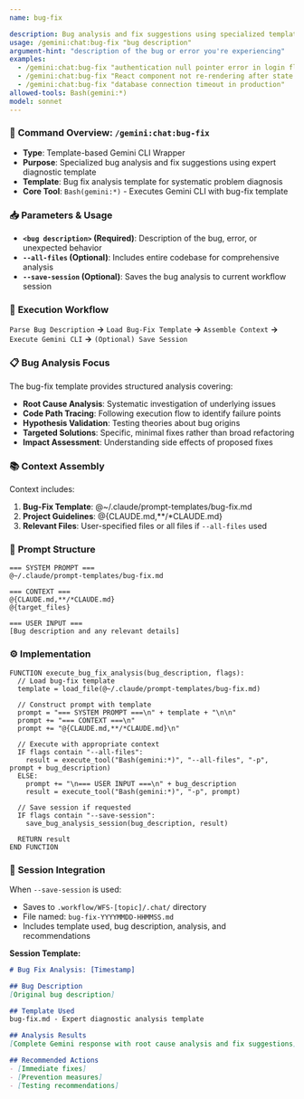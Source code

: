 ```yaml
---
name: bug-fix

description: Bug analysis and fix suggestions using specialized template
usage: /gemini:chat:bug-fix "bug description"
argument-hint: "description of the bug or error you're experiencing"
examples:
  - /gemini:chat:bug-fix "authentication null pointer error in login flow"
  - /gemini:chat:bug-fix "React component not re-rendering after state change"
  - /gemini:chat:bug-fix "database connection timeout in production"
allowed-tools: Bash(gemini:*)
model: sonnet
---
```


### 🐛 **Command Overview: `/gemini:chat:bug-fix`**

-   **Type**: Template-based Gemini CLI Wrapper
-   **Purpose**: Specialized bug analysis and fix suggestions using expert diagnostic template
-   **Template**: Bug fix analysis template for systematic problem diagnosis
-   **Core Tool**: `Bash(gemini:*)` - Executes Gemini CLI with bug-fix template

### 📥 **Parameters & Usage**

-   **`<bug description>` (Required)**: Description of the bug, error, or unexpected behavior
-   **`--all-files` (Optional)**: Includes entire codebase for comprehensive analysis
-   **`--save-session` (Optional)**: Saves the bug analysis to current workflow session

### 🔄 **Execution Workflow**

`Parse Bug Description` **->** `Load Bug-Fix Template` **->** `Assemble Context` **->** `Execute Gemini CLI` **->** `(Optional) Save Session`

### 📋 **Bug Analysis Focus**

The bug-fix template provides structured analysis covering:
- **Root Cause Analysis**: Systematic investigation of underlying issues
- **Code Path Tracing**: Following execution flow to identify failure points
- **Hypothesis Validation**: Testing theories about bug origins
- **Targeted Solutions**: Specific, minimal fixes rather than broad refactoring
- **Impact Assessment**: Understanding side effects of proposed fixes

### 📚 **Context Assembly**

Context includes:
1. **Bug-Fix Template**: @~/.claude/prompt-templates/bug-fix.md
2. **Project Guidelines**: @{CLAUDE.md,**/*CLAUDE.md}
3. **Relevant Files**: User-specified files or all files if `--all-files` used

### 📝 **Prompt Structure**

```
=== SYSTEM PROMPT ===
@~/.claude/prompt-templates/bug-fix.md

=== CONTEXT ===
@{CLAUDE.md,**/*CLAUDE.md}
@{target_files}

=== USER INPUT ===
[Bug description and any relevant details]
```

### ⚙️ **Implementation**

```pseudo
FUNCTION execute_bug_fix_analysis(bug_description, flags):
  // Load bug-fix template
  template = load_file(@~/.claude/prompt-templates/bug-fix.md)
  
  // Construct prompt with template
  prompt = "=== SYSTEM PROMPT ===\n" + template + "\n\n"
  prompt += "=== CONTEXT ===\n"
  prompt += "@{CLAUDE.md,**/*CLAUDE.md}\n"
  
  // Execute with appropriate context
  IF flags contain "--all-files":
    result = execute_tool("Bash(gemini:*)", "--all-files", "-p", prompt + bug_description)
  ELSE:
    prompt += "\n=== USER INPUT ===\n" + bug_description
    result = execute_tool("Bash(gemini:*)", "-p", prompt)
  
  // Save session if requested
  IF flags contain "--save-session":
    save_bug_analysis_session(bug_description, result)
  
  RETURN result
END FUNCTION
```

### 💾 **Session Integration**

When `--save-session` is used:
- Saves to `.workflow/WFS-[topic]/.chat/` directory
- File named: `bug-fix-YYYYMMDD-HHMMSS.md`
- Includes template used, bug description, analysis, and recommendations

**Session Template:**
```markdown
# Bug Fix Analysis: [Timestamp]

## Bug Description
[Original bug description]

## Template Used
bug-fix.md - Expert diagnostic analysis template

## Analysis Results
[Complete Gemini response with root cause analysis and fix suggestions]

## Recommended Actions
- [Immediate fixes]
- [Prevention measures]
- [Testing recommendations]
```